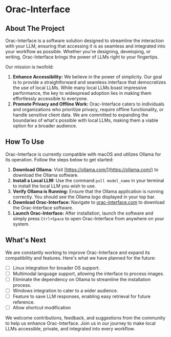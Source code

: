 # Orac-Interface

## About The Project

Orac-Interface is a software solution designed to streamline the interaction with your LLM, ensuring that accessing it is as seamless and integrated into your workflow as possible. Whether you're designing, developing, or writing, Orac-Interface brings the power of LLMs right to your fingertips.

Our mission is twofold:
1. **Enhance Accessibility:** We believe in the power of simplicity. Our goal is to provide a straightforward and seamless interface that democratizes the use of local LLMs. While many local LLMs boast impressive performance, the key to widespread adoption lies in making them effortlessly accessible to everyone.
2. **Promote Privacy and Offline Work:** Orac-Interface caters to individuals and organizations who prioritize privacy, require offline functionality, or handle sensitive client data. We are committed to expanding the boundaries of what's possible with local LLMs, making them a viable option for a broader audience.

## How To Use

Orac-Interface is currently compatible with macOS and utilizes Ollama for its operation. Follow the steps below to get started:

1. **Download Ollama:** Visit [https://ollama.com/](https://ollama.com/) to download the Ollama software.
2. **Install a Local LLM:** Use the command `pull model_name` in your terminal to install the local LLM you wish to use.
3. **Verify Ollama is Running:** Ensure that the Ollama application is running correctly. You should see the Ollama logo displayed in your top bar.
4. **Download Orac-Interface:** Navigate to [orac-interface.com](http://orac-interface.com) to download the Orac-Interface software.
5. **Launch Orac-Interface:** After installation, launch the software and simply press `Ctrl+Space` to open Orac-Interface from anywhere on your system.

## What's Next

We are constantly working to improve Orac-Interface and expand its compatibility and features. Here's what we have planned for the future:

- [ ] Linux integration for broader OS support.
- [ ] Multimodal language support, allowing the interface to process images.
- [ ] Eliminate the dependency on Ollama to streamline the installation process.
- [ ] Windows integration to cater to a wider audience.
- [ ] Feature to save LLM responses, enabling easy retrieval for future reference.
- [ ] Allow shortcut modification

We welcome contributions, feedback, and suggestions from the community to help us enhance Orac-Interface. Join us in our journey to make local LLMs accessible, private, and integrated into every workflow.
